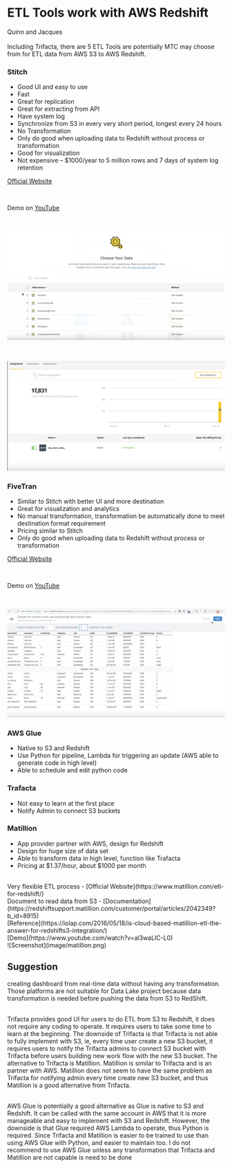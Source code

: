 # ETL Tools work with AWS Redshift
Quinn and Jacques
<br>
<br>
Including Trifacta, there are 5 ETL Tools are potentially MTC may choose from for ETL data from AWS S3 to AWS Redshift.

### Stitch
* Good UI and easy to use
* Fast
* Great for replication
* Great for extracting from API
* Have system log
* Synchronize from S3 in every very short period, longest every 24 hours 
* No Transformation
* Only do good when uploading data to Redshift without process or transformation
* Good for visualization
* Not expensive – $1000/year to 5 million rows and 7 days of system log retention

[Official Website](https://www.stitchdata.com/)

<br>

Demo on [YouTube](https://youtu.be/mcgeYd1WhaM)

<br>

![Screenshot](image/stitch1.png)

<br>

![Screenshot](image/stitch2.png)

### FiveTran
* Similar to Stitch with better UI and more destination
* Great for visualization and analytics
* No manual transformation, transformation be automatically done to meet destination format requirement
* Pricing similar to Stitch
* Only do good when uploading data to Redshift without process or transformation

[Official Website](https://fivetran.com/)

<br>

Demo on [YouTube](https://youtu.be/wiwabNQzRJc)

<br>

![Screenshot](image/fivetran.png)


### AWS Glue
* Native to S3 and Redshift
* Use Python for pipeline, Lambda for triggering an update (AWS able to generate code in high level)
* Able to schedule and edit python code    


### Trafacta
* Not easy to learn at the first place
* Notify Admin to connect S3 buckets

### Matillion
* App provider partner with AWS, design for Redshift
* Design for huge size of data set
* Able to transform data in high level, function like Trafacta
* Pricing at $1.37/hour, about $1000 per month
<br>
Very flexible ETL process - [Official Website](https://www.matillion.com/etl-for-redshift/)
<br>
Document to read data from S3 - [Documentation](https://redshiftsupport.matillion.com/customer/portal/articles/2042349?b_id=8915)
<br>
[Reference](https://iolap.com/2016/05/18/is-cloud-based-matillion-etl-the-answer-for-redshifts3-integration/)
<br>
[Demo](https://www.youtube.com/watch?v=al3waLlC-L0)
<br>
![Screenshot](image/matillion.png)

## Suggestion
creating dashboard from real-time data without having any transformation. Those platforms are not suitable for Data Lake project because data transformation is needed before pushing the data from S3 to RedShift. 
<br><br>

Trifacta provides good UI for users to do ETL from S3 to Redshift, it does not require any coding to operate. It requires users to take some time to learn at the beginning. The downside of Trifacta is that Trifacta is not able to fully implement with S3, ie, every time user create a new S3 bucket, it requires users to notify the Trifacta admins to connect S3 bucket with Trifacta before users building new work flow with the new S3 bucket. The alternative to Trifacta is Matillion. Matillion is similar to Trifacta and is an partner with AWS. Matillion does not seem to have the same problem as Trifacta for notifying admin every time create new S3 bucket, and thus Matillion is a good alternative from Trifacta.
<br><br>

AWS Glue is potentially a good alternative as Glue is native to S3 and Redshift. It can be called with the same account in AWS that it is more manageable and easy to implement with S3 and Redshift. However, the downside is that Glue required AWS Lambda to operate, thus Python is required. Since Trifacta and Matillion is easier to be trained to use than using AWS Glue with Python, and easier to maintain too. I do not recommend to use AWS Glue unless any transformation that Trifacta and Matillion are not capable is need to be done 
